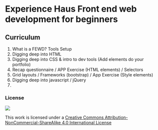 # Experience Haus Front end web development for beginners

## Curriculum

1. What is a FEWD? Tools Setup
2. Digging deep into HTML
3. Digging deep into CSS & intro to dev tools (Add elements do your portfolio)
4. Recap questionnaire / APP Exercise (HTML elements) / Selectors
5. Grid layouts / Frameworks (bootstrap) / App Exercise (Style elements)
6. Digging deep into javascript / jQuery
7. 

### License

[![](https://i.creativecommons.org/l/by-nc-sa/4.0/88x31.png)](http://creativecommons.org/licenses/by-nc-sa/4.0)

This work is licensed under a [Creative Commons Attribution-NonCommercial-ShareAlike 4.0 International License](http://creativecommons.org/licenses/by-nc-sa/4.0)

